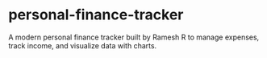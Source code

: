 # personal-finance-tracker
A modern personal finance tracker built by Ramesh R to manage expenses, track income, and visualize data with charts.
